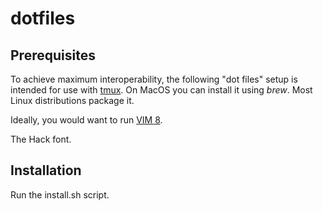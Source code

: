 dotfiles
========

## Prerequisites
To achieve maximum interoperability, the following "dot files" setup is
intended for use with [tmux][]. On MacOS you can install it using *brew*. Most
Linux distributions package it.

Ideally, you would want to run [VIM 8][vim8].

The Hack font.

## Installation
Run the install.sh script.

[tmux]: https://github.com/tmux/tmux/wiki
[vim8]: https://github.com/vim/vim/blob/master/runtime/doc/version8.txt
